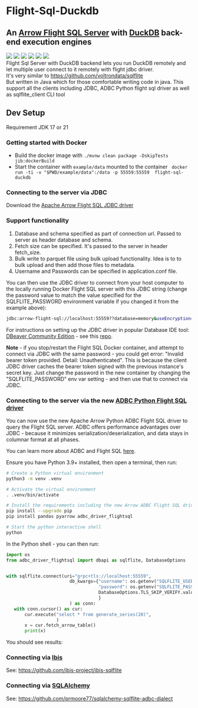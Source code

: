 # Flight-Sql-Duckdb

## An [Arrow Flight SQL Server](https://arrow.apache.org/docs/format/FlightSql.html) with [DuckDB](https://duckdb.org) back-end execution engines

[<img src="https://img.shields.io/badge/dockerhub-image-green.svg?logo=Docker">](https://hub.docker.com/r/voltrondata/sqlflite)
[<img src="https://img.shields.io/badge/Documentation-dev-yellow.svg?logo=">](https://arrow.apache.org/docs/format/FlightSql.html)
[<img src="https://img.shields.io/badge/Arrow%20JDBC%20Driver-download%20artifact-red?logo=Apache%20Maven">](https://search.maven.org/search?q=a:flight-sql-jdbc-driver)
[<img src="https://img.shields.io/badge/PyPI-Arrow%20ADBC%20Flight%20SQL%20driver-blue?logo=PyPI">](https://pypi.org/project/adbc-driver-flightsql/)
[<img src="https://img.shields.io/badge/PyPI-SQLFlite%20Ibis%20Backend-blue?logo=PyPI">](https://pypi.org/project/ibis-sqlflite/)
[<img src="https://img.shields.io/badge/PyPI-SQLFlite%20SQLAlchemy%20Dialect-blue?logo=PyPI">](https://pypi.org/project/sqlalchemy-sqlflite-adbc-dialect/)
<br> Flight Sql Server with DuckDB backend lets you run DuckDB remotely and let multiple user connect to it remotely with flight jdbc driver.
<br> It's very similar to https://github.com/voltrondata/sqlflite <br> But written in Java which for those comfortable writing code in java.
This support all the clients including JDBC, ADBC Python flight sql driver as well as sqlflite_client CLI tool
## Dev Setup
Requirement
JDK 17 or 21

### Getting started with Docker
- Build the docker image with
  `./mvnw clean package -DskipTests jib:dockerBuild`
- Start the container with `example/data` mounted to the container
  ` docker run -ti -v "$PWD/example/data":/data -p 55559:55559  flight-sql-duckdb`

### Connecting to the server via JDBC
Download the [Apache Arrow Flight SQL JDBC driver](https://search.maven.org/search?q=a:flight-sql-jdbc-driver)

### Support functionality
1. Database and schema specified as part of connection url. Passed to server as header database and schema.
2. Fetch size can be specified. It's passed to the server in header fetch_size.
3. Bulk write to parquet file using bulk upload functionality. Idea is to to bulk upload and then add those files to metadata.
4. Username and Passwords can be specified in application.conf file.

You can then use the JDBC driver to connect from your host computer to the locally running Docker Flight SQL server with this JDBC string (change the password value to match the value specified for the SQLFLITE_PASSWORD environment variable if you changed it from the example above):
```bash
jdbc:arrow-flight-sql://localhost:55559??database=memory&useEncryption=0&user=admin&password=admin
```

For instructions on setting up the JDBC driver in popular Database IDE tool: [DBeaver Community Edition](https://dbeaver.io) - see this [repo](https://github.com/voltrondata/setup-arrow-jdbc-driver-in-dbeaver).

**Note** - if you stop/restart the Flight SQL Docker container, and attempt to connect via JDBC with the same password - you could get error: "Invalid bearer token provided. Detail: Unauthenticated".  This is because the client JDBC driver caches the bearer token signed with the previous instance's secret key.  Just change the password in the new container by changing the "SQLFLITE_PASSWORD" env var setting - and then use that to connect via JDBC.

### Connecting to the server via the new [ADBC Python Flight SQL driver](https://pypi.org/project/adbc-driver-flightsql/)

You can now use the new Apache Arrow Python ADBC Flight SQL driver to query the Flight SQL server.  ADBC offers performance advantages over JDBC - because it minimizes serialization/deserialization, and data stays in columnar format at all phases.

You can learn more about ADBC and Flight SQL [here](https://voltrondata.com/resources/simplifying-database-connectivity-with-arrow-flight-sql-and-adbc).

Ensure you have Python 3.9+ installed, then open a terminal, then run:
```bash
# Create a Python virtual environment
python3 -m venv .venv

# Activate the virtual environment
. .venv/bin/activate

# Install the requirements including the new Arrow ADBC Flight SQL driver
pip install --upgrade pip
pip install pandas pyarrow adbc_driver_flightsql

# Start the python interactive shell
python
```

In the Python shell - you can then run:
```python
import os
from adbc_driver_flightsql import dbapi as sqlflite, DatabaseOptions


with sqlflite.connect(uri="grpc+tls://localhost:55559",
                        db_kwargs={"username": os.getenv("SQLFLITE_USERNAME", "admin"),
                                   "password": os.getenv("SQLFLITE_PASSWORD", "admin"),
                                   DatabaseOptions.TLS_SKIP_VERIFY.value: "true"  # Not needed if you use a trusted CA-signed TLS cert
                                   }
                        ) as conn:
   with conn.cursor() as cur:
       cur.execute("select * from generate_series(20)",
                   )
       x = cur.fetch_arrow_table()
       print(x)
```

You should see results:


### Connecting via [Ibis](https://ibis-project.org)
See: https://github.com/ibis-project/ibis-sqlflite

### Connecting via [SQLAlchemy](https://www.sqlalchemy.org)
See: https://github.com/prmoore77/sqlalchemy-sqlflite-adbc-dialect

